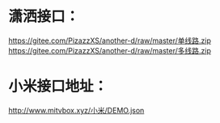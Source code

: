 # 潇洒接口：
https://gitee.com/PizazzXS/another-d/raw/master/单线路.zip
https://gitee.com/PizazzXS/another-d/raw/master/多线路.zip

# 小米接口地址：
http://www.mitvbox.xyz/小米/DEMO.json
